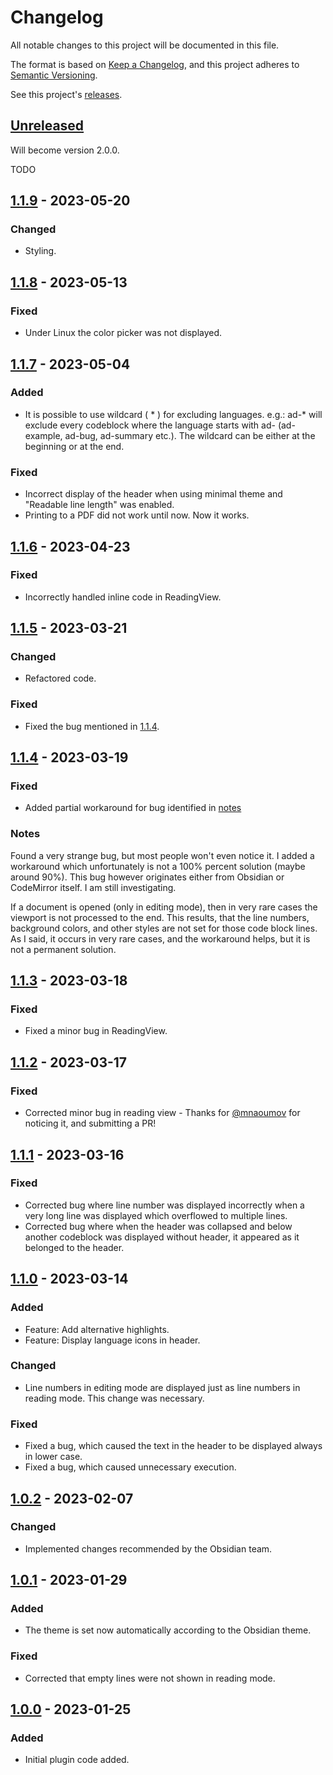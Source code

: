 # Changelog

All notable changes to this project will be documented in this file.

The format is based on [Keep a Changelog](https://keepachangelog.com/en/1.1.0/), and this project adheres to [Semantic Versioning](https://semver.org/spec/v2.0.0.html).

See this project's [releases](/../../../releases).

<!-- Types of Changes -->
<!-- ### Added -->
<!-- ### Changed -->
<!-- ### Deprecated -->
<!-- ### Removed -->
<!-- ### Fixed -->
<!-- ### Security -->
<!-- ### Notes -->

## [Unreleased]

Will become version 2.0.0.

TODO

## [1.1.9] - 2023-05-20

### Changed

- Styling.

## [1.1.8] - 2023-05-13

### Fixed

- Under Linux the color picker was not displayed.

## [1.1.7] - 2023-05-04

### Added

- It is possible to use wildcard ( \* ) for excluding languages. e.g.: ad-\* will exclude every codeblock where the language starts with ad- (ad-example, ad-bug, ad-summary etc.). The wildcard can be either at the beginning or at the end.

### Fixed

- Incorrect display of the header when using minimal theme and "Readable line length" was enabled.
- Printing to a PDF did not work until now. Now it works.

## [1.1.6] - 2023-04-23

### Fixed

- Incorrectly handled inline code in ReadingView.

## [1.1.5] - 2023-03-21

### Changed

- Refactored code.

### Fixed

- Fixed the bug mentioned in [1.1.4].

## [1.1.4] - 2023-03-19

### Fixed

- Added partial workaround for bug identified in [notes](#notes)

### Notes

Found a very strange bug, but most people won't even notice it. I added a workaround which unfortunately is not a 100% percent solution (maybe around 90%). This bug however originates either from Obsidian or CodeMirror itself. I am still investigating.

If a document is opened (only in editing mode), then in very rare cases the viewport is not processed to the end. This results, that the line numbers, background colors, and other styles are not set for those code block lines. As I said, it occurs in very rare cases, and the workaround helps, but it is not a permanent solution.

## [1.1.3] - 2023-03-18

### Fixed

- Fixed a minor bug in ReadingView.

## [1.1.2] - 2023-03-17

### Fixed

- Corrected minor bug in reading view - Thanks for [@mnaoumov](https://github.com/mnaoumov) for noticing it, and submitting a PR!

## [1.1.1] - 2023-03-16

### Fixed

- Corrected bug where line number was displayed incorrectly when a very long line was displayed which overflowed to multiple lines.
- Corrected bug where when the header was collapsed and below another codeblock was displayed without header, it appeared as it belonged to the header.

## [1.1.0] - 2023-03-14

### Added

- Feature: Add alternative highlights.
- Feature: Display language icons in header.

### Changed

- Line numbers in editing mode are displayed just as line numbers in reading mode. This change was necessary.

### Fixed

- Fixed a bug, which caused the text in the header to be displayed always in lower case.
- Fixed a bug, which caused unnecessary execution.

## [1.0.2] - 2023-02-07

### Changed

- Implemented changes recommended by the Obsidian team.

## [1.0.1] - 2023-01-29

### Added

- The theme is set now automatically according to the Obsidian theme.

### Fixed

- Corrected that empty lines were not shown in reading mode.

## [1.0.0] - 2023-01-25

### Added

- Initial plugin code added.

[Unreleased]: /../../../compare/mugiwara85:CodeblockCustomizer:1.1.9...HEAD
[1.1.9]: /../../../compare/mugiwara85:CodeblockCustomizer:1.1.8...mugiwara85:CodeblockCustomizer:1.1.9
[1.1.8]: /../../../compare/mugiwara85:CodeblockCustomizer:1.1.7...mugiwara85:CodeblockCustomizer:1.1.8
[1.1.7]: /../../../compare/mugiwara85:CodeblockCustomizer:1.1.6...mugiwara85:CodeblockCustomizer:1.1.7
[1.1.6]: /../../../compare/mugiwara85:CodeblockCustomizer:1.1.5...mugiwara85:CodeblockCustomizer:1.1.6
[1.1.5]: /../../../compare/mugiwara85:CodeblockCustomizer:1.1.4...mugiwara85:CodeblockCustomizer:1.1.5
[1.1.4]: /../../../compare/mugiwara85:CodeblockCustomizer:1.1.3...mugiwara85:CodeblockCustomizer:1.1.4
[1.1.3]: /../../../compare/mugiwara85:CodeblockCustomizer:1.1.2...mugiwara85:CodeblockCustomizer:1.1.3
[1.1.2]: /../../../compare/mugiwara85:CodeblockCustomizer:1.1.1...mugiwara85:CodeblockCustomizer:1.1.2
[1.1.1]: /../../../compare/mugiwara85:CodeblockCustomizer:1.1.0...mugiwara85:CodeblockCustomizer:1.1.1
[1.1.0]: /../../../compare/mugiwara85:CodeblockCustomizer:1.0.2...mugiwara85:CodeblockCustomizer:1.1.0
[1.0.2]: /../../../compare/mugiwara85:CodeblockCustomizer:1.0.1...mugiwara85:CodeblockCustomizer:1.0.2
[1.0.1]: /../../../compare/mugiwara85:CodeblockCustomizer:1.0.0...mugiwara85:CodeblockCustomizer:1.0.1
[1.0.0]: /../../../releases/tag/1.0.0
